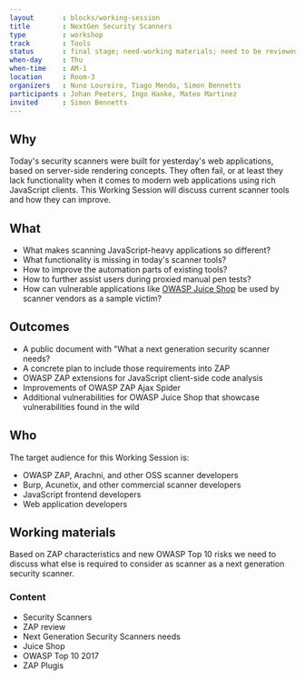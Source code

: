 ```yaml
---
layout       : blocks/working-session
title        : NextGen Security Scanners
type         : workshop
track        : Tools
status       : final stage; need-working materials; need to be reviewed content
when-day     : Thu
when-time    : AM-1
location     : Room-3
organizers   : Nuno Loureiro, Tiago Mendo, Simon Bennetts
participants : Johan Peeters, Ingo Hanke, Mateo Martinez
invited      : Simon Bennetts
---
```


## Why

Today's security scanners were built for yesterday's web applications, based on server-side rendering concepts. They often fail, or at least they lack functionality when it comes to modern web applications using rich JavaScript clients. This Working Session will discuss current scanner tools and how they can improve.

## What 

- What makes scanning JavaScript-heavy applications so different?
- What functionality is missing in today's scanner tools?
- How to improve the automation parts of existing tools?
- How to further assist users during proxied manual pen tests?
- How can vulnerable applications like [OWASP Juice Shop](https://www.owasp.org/index.php/OWASP_Juice_Shop_Project) be used by scanner vendors as a sample victim?

## Outcomes

- A public document with "What a next generation security scanner needs?
- A concrete plan to include those requirements into ZAP
- OWASP ZAP extensions for JavaScript client-side code analysis
- Improvements of OWASP ZAP Ajax Spider
- Additional vulnerabilities for OWASP Juice Shop that showcase vulnerabilities found in the wild

## Who

The target audience for this Working Session is:

- OWASP ZAP, Arachni, and other OSS scanner developers
- Burp, Acunetix, and other commercial scanner developers
- JavaScript frontend developers
- Web application developers


## Working materials

Based on ZAP characteristics and new OWASP Top 10 risks we need to discuss what else is required to consider as scanner as a next generation security scanner.

### Content

- Security Scanners
- ZAP review
- Next Generation Security Scanners needs
- Juice Shop
- OWASP Top 10 2017
- ZAP Plugis


